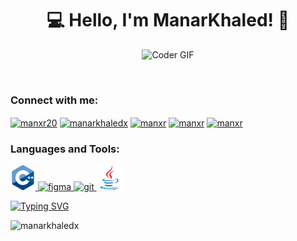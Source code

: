 <h1 align="center">💻 Hello, I'm ManarKhaled! 🌻</h1>
<p align="center">
  <img src="https://67.media.tumblr.com/dde6842665643d3f9e6055430be73e85/tumblr_o57llwxo4X1twzlewo1_1280.gif" alt="Coder GIF" width="380" height="280">
</p>
<br/>
<p align="center">
<h3 align="left">Connect with me:</h3>
<p align="left">
<a href="https://twitter.com/manxr20" target="blank"><img align="center" src="https://raw.githubusercontent.com/rahuldkjain/github-profile-readme-generator/master/src/images/icons/Social/twitter.svg" alt="manxr20" height="30" width="40" /></a>
<a href="https://linkedin.com/in/manarkhaledx" target="blank"><img align="center" src="https://raw.githubusercontent.com/rahuldkjain/github-profile-readme-generator/master/src/images/icons/Social/linked-in-alt.svg" alt="manarkhaledx" height="30" width="40" /></a>
<a href="https://www.hackerrank.com/manxr" target="blank"><img align="center" src="https://raw.githubusercontent.com/rahuldkjain/github-profile-readme-generator/master/src/images/icons/Social/hackerrank.svg" alt="manxr" height="30" width="40" /></a>
<a href="https://codeforces.com/profile/manxr" target="blank"><img align="center" src="https://raw.githubusercontent.com/rahuldkjain/github-profile-readme-generator/master/src/images/icons/Social/codeforces.svg" alt="manxr" height="30" width="40" /></a>
<a href="https://vjudge.net/user/Manxr" target="blank"><img align="center" src="https://scontent.fcai2-2.fna.fbcdn.net/v/t39.30808-6/303619273_450614343776273_4312090158253002764_n.png?_nc_cat=100&ccb=1-7&_nc_sid=09cbfe&_nc_ohc=IoKOIVsbydMAX_4XkRL&_nc_ht=scontent.fcai2-2.fna&oh=00_AfD8jiJI2dapxNHKww3CNpnRMWOT2hkGMOnzCGA5RBAcog&oe=6453556B" alt="manxr" height="30" width="40" /></a>
</p>


<h3 align="left">Languages and Tools:</h3>
<p align="left"> <a href="https://www.w3schools.com/cpp/" target="_blank" rel="noreferrer"> <img src="https://raw.githubusercontent.com/devicons/devicon/master/icons/cplusplus/cplusplus-original.svg" alt="cplusplus" width="40" height="40"/> </a> <a href="https://www.figma.com/" target="_blank" rel="noreferrer"> <img src="https://www.vectorlogo.zone/logos/figma/figma-icon.svg" alt="figma" width="40" height="40"/> </a> <a href="https://git-scm.com/" target="_blank" rel="noreferrer"> <img src="https://www.vectorlogo.zone/logos/git-scm/git-scm-icon.svg" alt="git" width="40" height="40"/> </a> <a href="https://www.java.com" target="_blank" rel="noreferrer"> <img src="https://raw.githubusercontent.com/devicons/devicon/master/icons/java/java-original.svg" alt="java" width="40" height="40"/> </a> </p>

[![Typing SVG](https://readme-typing-svg.demolab.com?font=Pacifico&pause=1000&color=A190F7&width=435&lines=Hello+World!;I'm+a+Software+Engineer+%F0%9F%92%BB)](https://git.io/typing-svg) 
<p align="left"> <img src="https://komarev.com/ghpvc/?username=manarkhaledx&label=Profile%20views&color=ab6ede&style=flat" alt="manarkhaledx" /> </p>



